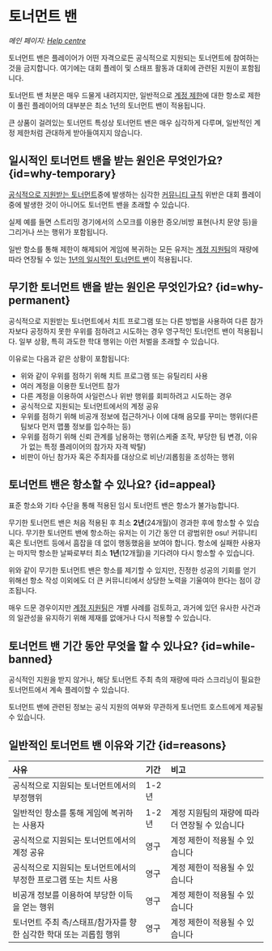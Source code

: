 # 토너먼트 밴

*메인 페이지: [Help centre](/wiki/Help_centre)*

토너먼트 밴은 플레이어가 어떤 자격으로든 공식적으로 지원되는 토너먼트에 참여하는 것을 금지합니다. 여기에는 대회 플레이 및 스태프 활동과 대회에 관련된 지원이 포함됩니다.

토너먼트 밴 처분은 매우 드물게 내려지지만, 일반적으로 [계정 제한](/wiki/Help_centre/Account_restrictions)에 대한 항소로 제한이 풀린 플레이어의 대부분은 최소 1년의 토너먼트 밴이 적용됩니다.

큰 상품이 걸려있는 토너먼트 특성상 토너먼트 밴은 매우 심각하게 다루며, 일반적인 계정 제한처럼 관대하게 받아들여지지 않습니다.

## 일시적인 토너먼트 밴을 받는 원인은 무엇인가요? {id=why-temporary}

[공식적으로 지원받는 토너먼트](/wiki/Tournaments/Official_support)중에 발생하는 심각한 [커뮤니티 규칙](/wiki/Rules) 위반은 대회 플레이 중에 발생한 것이 아니어도 토너먼트 밴을 초래할 수 있습니다.

실제 예를 들면 스트리밍 경기에서의 스모크를 이용한 증오/비방 표현(나치 문양 등)을 그리거나 쓰는 행위가 포함됩니다.

일반 항소를 통해 제한이 해제되어 게임에 복귀하는 모든 유저는 [계정 지원팀](/wiki/People/Account_support_team)의 재량에 따라 연장될 수 있는 [1년의 일시적인 토너먼트 밴](/wiki/Help_centre/Account_restrictions#reasons)이 적용됩니다.

## 무기한 토너먼트 밴을 받는 원인은 무엇인가요? {id=why-permanent}

공식적으로 지원받는 토너먼트에서 치트 프로그램 또는 다른 방법을 사용하여 다른 참가자보다 공정하지 못한 우위를 점하려고 시도하는 경우 영구적인 토너먼트 밴이 적용됩니다. 일부 상황, 특히 과도한 학대 행위는 이런 처벌을 초래할 수 있습니다.

이유로는 다음과 같은 상황이 포함됩니다:

- 위와 같이 우위를 점하기 위해 치트 프로그램 또는 유틸리티 사용
- 여러 계정을 이용한 토너먼트 참가
- 다른 계정을 이용하여 사일런스나 위반 행위를 회피하려고 시도하는 경우
- 공식적으로 지원되는 토너먼트에서의 계정 공유
- 우위를 점하기 위해 비공개 정보에 접근하거나 이에 대해 음모를 꾸미는 행위(다른 팀보다 먼저 맵풀 정보를 입수하는 등)
- 우위를 점하기 위해 신뢰 관계를 남용하는 행위(스케줄 조작, 부당한 팀 변경, 이유가 없는 특정 플레이어의 참가자 자격 박탈)
- 비판이 아닌 참가자 혹은 주최자를 대상으로 비난/괴롭힘을 조성하는 행위

## 토너먼트 밴은 항소할 수 있나요? {id=appeal}

표준 항소와 기타 수단을 통해 적용된 임시 토너먼트 밴은 항소가 불가능합니다.

무기한 토너먼트 밴은 처음 적용된 후 최소 **2년**(24개월)이 경과한 후에 항소할 수 있습니다. 무기한 토너먼트 밴에 항소하는 유저는 이 기간 동안 더 광범위한 osu! 커뮤니티 혹은 토너먼트 등에서 흠잡을 데 없이 행동했음을 보여야 합니다. 항소에 실패한 사용자는 마지막 항소한 날짜로부터 최소 **1년**(12개월)을 기다려야 다시 항소할 수 있습니다.

위와 같이 무기한 토너먼트 밴은 항소를 제기할 수 있지만, 진정한 성공의 기회를 얻기 위해선 항소 작성 이외에도 더 큰 커뮤니티에서 상당한 노력을 기울여야 한다는 점이 강조됩니다.

매우 드문 경우이지만 [계정 지원팀](/wiki/People/Account_support_team)은 개별 사례를 검토하고, 과거에 있던 유사한 사건과의 일관성을 유지하기 위해 제재를 없애거나 다시 적용할 수 있습니다.

## 토너먼트 밴 기간 동안 무엇을 할 수 있나요? {id=while-banned}

공식적인 지원을 받지 않거나, 해당 토너먼트 주최 측의 재량에 따라 스크리닝이 필요한 토너먼트에서 계속 플레이할 수 있습니다.

토너먼트 밴에 관련된 정보는 공식 지원의 여부와 무관하게 토너먼트 호스트에게 제공될 수 있습니다.

## 일반적인 토너먼트 밴 이유와 기간 {id=reasons}

| 사유 | 기간 | 비고 |
| :-- | :-- | :-- |
| 공식적으로 지원되는 토너먼트에서의 부정행위 | 1-2년 |  |
| 일반적인 항소를 통해 게임에 복귀하는 사용자 | 1-2년 | 계정 지원팀의 재량에 따라 더 연장될 수 있습니다 |
| 공식적으로 지원되는 토너먼트에서의 계정 공유 | 영구 | 계정 제한이 적용될 수 있습니다 |
| 공식적으로 지원되는 토너먼트에서의 부정한 프로그램 또는 치트 사용 | 영구 | 계정 제한이 적용될 수 있습니다 |
| 비공개 정보를 이용하여 부당한 이득을 얻는 행위 | 영구 | 계정 제한이 적용될 수 있습니다 |
| 토너먼트 주최 측/스태프/참가자를 향한 심각한 학대 또는 괴롭힘 행위 | 영구 | 계정 제한이 적용될 수 있습니다 |
